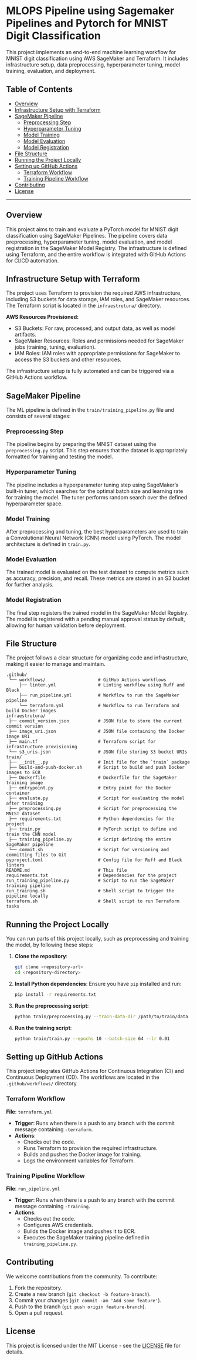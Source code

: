 # MLOPS Pipeline using Sagemaker Pipelines and Pytorch for MNIST Digit Classification

This project implements an end-to-end machine learning workflow for MNIST digit classification using AWS SageMaker and Terraform. It includes infrastructure setup, data preprocessing, hyperparameter tuning, model training, evaluation, and deployment.

## Table of Contents

- [Overview](#overview)
- [Infrastructure Setup with Terraform](#infrastructure-setup-with-terraform)
- [SageMaker Pipeline](#sagemaker-pipeline)
  - [Preprocessing Step](#preprocessing-step)
  - [Hyperparameter Tuning](#hyperparameter-tuning)
  - [Model Training](#model-training)
  - [Model Evaluation](#model-evaluation)
  - [Model Registration](#model-registration)
- [File Structure](#file-structure)
- [Running the Project Locally](#running-the-project-locally)
- [Setting up GitHub Actions](#setting-up-github-actions)
  - [Terraform Workflow](#terraform-workflow)
  - [Training Pipeline Workflow](#training-pipeline-workflow)
- [Contributing](#contributing)
- [License](#license)

---

## Overview

This project aims to train and evaluate a PyTorch model for MNIST digit classification using SageMaker Pipelines. The pipeline covers data preprocessing, hyperparameter tuning, model evaluation, and model registration in the SageMaker Model Registry. The infrastructure is defined using Terraform, and the entire workflow is integrated with GitHub Actions for CI/CD automation.

## Infrastructure Setup with Terraform

The project uses Terraform to provision the required AWS infrastructure, including S3 buckets for data storage, IAM roles, and SageMaker resources. The Terraform script is located in the `infraestrutura/` directory.

**AWS Resources Provisioned:**
- S3 Buckets: For raw, processed, and output data, as well as model artifacts.
- SageMaker Resources: Roles and permissions needed for SageMaker jobs (training, tuning, evaluation).
- IAM Roles: IAM roles with appropriate permissions for SageMaker to access the S3 buckets and other resources.

The infrastructure setup is fully automated and can be triggered via a GitHub Actions workflow. 

## SageMaker Pipeline

The ML pipeline is defined in the `train/training_pipeline.py` file and consists of several stages:

### Preprocessing Step

The pipeline begins by preparing the MNIST dataset using the `preprocessing.py` script. This step ensures that the dataset is appropriately formatted for training and testing the model.

### Hyperparameter Tuning

The pipeline includes a hyperparameter tuning step using SageMaker’s built-in tuner, which searches for the optimal batch size and learning rate for training the model. The tuner performs random search over the defined hyperparameter space.

### Model Training

After preprocessing and tuning, the best hyperparameters are used to train a Convolutional Neural Network (CNN) model using PyTorch. The model architecture is defined in `train.py`.

### Model Evaluation

The trained model is evaluated on the test dataset to compute metrics such as accuracy, precision, and recall. These metrics are stored in an S3 bucket for further analysis.

### Model Registration

The final step registers the trained model in the SageMaker Model Registry. The model is registered with a pending manual approval status by default, allowing for human validation before deployment.

## File Structure

The project follows a clear structure for organizing code and infrastructure, making it easier to manage and maintain.

```
.github/
 └── workflows/                    # GitHub Actions workflows
     ├── linter.yml                # Linting workflow using Ruff and Black
     ├── run_pipeline.yml          # Workflow to run the SageMaker pipeline
     └── terraform.yml             # Workflow to run Terraform and build Docker images
infraestrutura/
 ├── commit_version.json           # JSON file to store the current commit version
 ├── image_uri.json                # JSON file containing the Docker image URI
 ├── main.tf                       # Terraform script for infrastructure provisioning
 └── s3_uris.json                  # JSON file storing S3 bucket URIs
train/
 ├── __init__.py                   # Init file for the `train` package
 ├── build-and-push-docker.sh      # Script to build and push Docker images to ECR
 ├── Dockerfile                    # Dockerfile for the SageMaker training image
 ├── entrypoint.py                 # Entry point for the Docker container
 ├── evaluate.py                   # Script for evaluating the model after training
 ├── preprocessing.py              # Script for preprocessing the MNIST dataset
 ├── requirements.txt              # Python dependencies for the project
 ├── train.py                      # PyTorch script to define and train the CNN model
 ├── training_pipeline.py          # Script defining the entire SageMaker pipeline
 └── commit.sh                     # Script for versioning and committing files to Git
pyproject.toml                     # Config file for Ruff and Black linters
README.md                          # This file
requirements.txt                   # Dependencies for the project
run_training_pipeline.py           # Script to run the SageMaker training pipeline
run_training.sh                    # Shell script to trigger the pipeline locally
terraform.sh                       # Shell script to run Terraform tasks
```

## Running the Project Locally

You can run parts of this project locally, such as preprocessing and training the model, by following these steps:

1. **Clone the repository**:
    ```bash
    git clone <repository-url>
    cd <repository-directory>
    ```

2. **Install Python dependencies**:
    Ensure you have `pip` installed and run:
    ```bash
    pip install -r requirements.txt
    ```

3. **Run the preprocessing script**:
    ```bash
    python train/preprocessing.py --train-data-dir /path/to/train/data --test-data-dir /path/to/test/data
    ```

4. **Run the training script**:
    ```bash
    python train/train.py --epochs 10 --batch-size 64 --lr 0.01
    ```

## Setting up GitHub Actions

This project integrates GitHub Actions for Continuous Integration (CI) and Continuous Deployment (CD). The workflows are located in the `.github/workflows/` directory.

### Terraform Workflow

**File**: `terraform.yml`

- **Trigger**: Runs when there is a push to any branch with the commit message containing `-terraform`.
- **Actions**:
  - Checks out the code.
  - Runs Terraform to provision the required infrastructure.
  - Builds and pushes the Docker image for training.
  - Logs the environment variables for Terraform.

### Training Pipeline Workflow

**File**: `run_pipeline.yml`

- **Trigger**: Runs when there is a push to any branch with the commit message containing `-training`.
- **Actions**:
  - Checks out the code.
  - Configures AWS credentials.
  - Builds the Docker image and pushes it to ECR.
  - Executes the SageMaker training pipeline defined in `training_pipeline.py`.

## Contributing

We welcome contributions from the community. To contribute:

1. Fork the repository.
2. Create a new branch (`git checkout -b feature-branch`).
3. Commit your changes (`git commit -am 'Add some feature'`).
4. Push to the branch (`git push origin feature-branch`).
5. Open a pull request.

## License

This project is licensed under the MIT License - see the [LICENSE](LICENSE) file for details.
